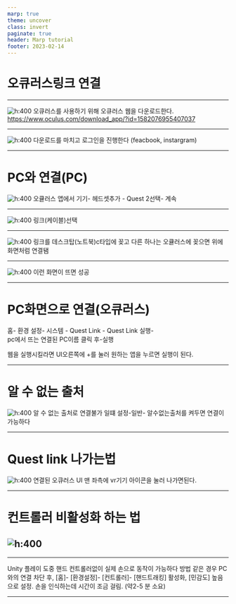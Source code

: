 ```yaml
---
marp: true
theme: uncover
class: invert
paginate: true
header: Marp tutorial
footer: 2023-02-14
---
```

# 오큐러스링크 연결

---

![h:400](./Oculusplay/imging.png) 
오큐러스를 사용하기 위해 오큐러스 웹을 다운로드한다.
https://www.oculus.com/download_app/?id=1582076955407037

---
![h:400](./Oculusplay/imging2.png) 
다운로드를 마치고 로그인을 진행한다 
(feacbook, instargram)


---
# PC와 연결(PC)
![h:400](./Oculusplay/imging4.png)
오큘러스 앱에서 기기- 헤드셋추가 - Quest 2선택- 계속 

---
![h:400](./Oculusplay/imging5.png)
 링크(케이블)선택



---
![h:400](./Oculusplay/imging6.png)
링크를 데스크탑(노트북)c타입에 꽂고 다른 하나는 오큘러스에 꽂으면 위에 화면처럼 연결됌

---

![h:400](./Oculusplay/imging7.png)
이런 화면이 뜨면 성공

---
# PC화면으로 연결(오큐러스)
홈- 환경 설정- 시스템 - Quest Link - Quest Link 실행-  
pc에서 뜨는 연결된 PC이름 클릭 후-실행

웹을 실행시킬라면 UI오른쪽에 +를 눌러 원하는 앱을
누르면 실행이 된다.

---
# 알 수 없는 출처 

![h:400](./Oculusplay/imging8.png)
알 수 없는 출처로 연결불가 일떄 설정-일반- 알수없는출처를 켜두면 연결이 가능하다


---
# Quest link 나가는법
![h:400](./Oculusplay/imging3.png)
연결된 오큐러스 UI 맨 좌측에 vr기기 아이콘을 눌러 
나가면된다.

---
# 컨트롤러 비활성화 하는 법
![h:400](./Oculusplay/imging9.png)
---

---

Unity 플레이 도중 핸드 컨트롤러없이 실제 손으로 동작이 가능하다  방법 같은 경우
PC와의 연결 차단 후, [홈]- [환경설정]- [컨트롤러]- [핸드트래킹] 활성화, [민감도] 높음으로 설정. 손을 인식하는데 시간이 조금 걸림. (약2-5 분 소요)


---
